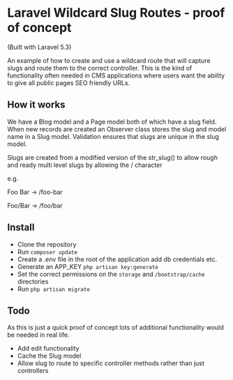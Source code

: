 # Laravel Wildcard Slug Routes - proof of concept

(Built with Laravel 5.3)

An example of how to create and use a wildcard route that will capture slugs and route them to the correct controller. This is the kind of functionality often needed in CMS applications where users want the ability to give all public pages SEO friendly URLs.

## How it works

We have a Blog model and a Page model both of which have a slug field. When new records are created an Observer class stores the slug and model name in a Slug model. Validation ensures that slugs are unique in the slug model.

Slugs are created from a modified version of the str_slug() to allow rough and ready multi level slugs by allowing the / character

e.g.

Foo Bar -> /foo-bar

Foo/Bar -> /foo/bar

## Install

- Clone the repository
- Run `composer update`
- Create a .env file in the root of the application add db credentials etc.
- Generate an APP_KEY `php artisan key:generate`
- Set the correct permissions on the `storage` and `/bootstrap/cache` directories
- Run `php artisan migrate`

## Todo

As this is just a quick proof of concept lots of additional functionality would be needed in real life.

- Add edit functionality 
- Cache the Slug model
- Allow slug to route to specific controller methods rather than just controllers


